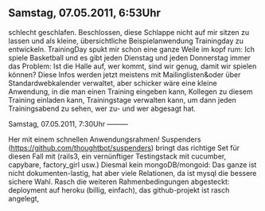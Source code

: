 Samstag, 07.05.2011, 6:53Uhr
-------
schlecht geschlafen. Beschlossen, diese Schlappe nicht auf mir sitzen zu lassen und als kleine, übersichtliche Beispielanwendung Trainingday zu entwickeln. TrainingDay spukt mir schon eine ganze Weile im kopf rum: Ich spiele Basketball und es gibt jeden Dienstag und jeden Donnerstag immer das Problem: Ist die Halle auf, wer kommt, sind wir genug, damit wir spielen können? Diese Infos werden jetzt meistens mit Mailinglisten&oder über Standardwebkalender verwaltet, aber schicker wäre eine kleine Anwendung, in die man einen Training eingeben kann, Kollegen zu diesem Training einladen kann, Trainingstage verwalten kann, um dann jeden Trainingsabend zu sehen, wer zu- und wer abgesagt hat. 

Samstag, 07.05.2011, 7:30Uhr
———

Her mit einem schnellen Anwendungsrahmen! Suspenders (https://github.com/thoughtbot/suspenders) bringt das richtige Set für diesen Fall mit (rails3, ein vernünftiger Testingstack mit cucumber, capybare, factory_girl usw.) Diesmal kein mongoDB/mongoid: Das ganze ist nicht dokumenten-lastig, hat aber viele Relationen, da ist mysql die bessere sichere Wahl. Rasch die weiteren Rahmenbedingungen abgesteckt: deployment auf heroku (billig, einfach), das github-projekt ist rasch angelegt, 

